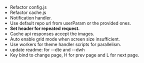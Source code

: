 - Refactor config.js
- Refactor cache.js
- Notification handler.
- Use default repo url from userParam or the provided ones.
- **Set header for repeated request.**
- Cache api responses accept the images.
- Auto enable grid mode when screen size insufficient.
- Use workers for theme handler scripts for parallelism.
- update readme: for --dte and --dwh
- Key bind to change page, H for prev page and L for next page.
